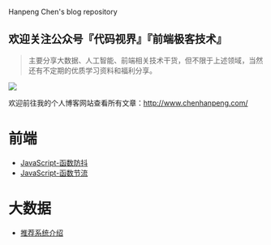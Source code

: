 Hanpeng Chen's blog repository

##  欢迎关注公众号『代码视界』『前端极客技术』

>主要分享大数据、人工智能、前端相关技术干货，但不限于上述领域，当然还有不定期的优质学习资料和福利分享。

![](https://gitee.com/HanpengChen/blog-images/raw/master/blogImages/2020/autumn/article-gzh-qrcode.png)

欢迎前往我的个人博客网站查看所有文章：http://www.chenhanpeng.com/

# 前端
- [JavaScript-函数防抖](./source/_posts/javascript/JavaScript防抖.md)
- [JavaScript-函数节流](./source/_posts/javascript/JavaScript节流.md)

# 大数据
- [推荐系统介绍](./source/_posts/big_data/推荐系统介绍.md)
